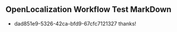 ## OpenLocalization Workflow Test MarkDown
* dad851e9-5326-42ca-bfd9-67cfc7121327 thanks!

<!--HONumber=Aug16_HO5-->


